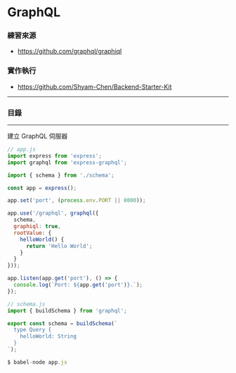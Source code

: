 # GraphQL

### 練習來源
* https://github.com/graphql/graphiql

### 實作執行
* https://github.com/Shyam-Chen/Backend-Starter-Kit

***

### 目錄

***

建立 GraphQL 伺服器

```js
// app.js
import express from 'express';
import graphql from 'express-graphql';

import { schema } from './schema';

const app = express();

app.set('port', (process.env.PORT || 8000));

app.use('/graphql', graphql({
  schema,
  graphiql: true,
  rootValue: {
    helloWorld() {
      return 'Hello World';
    }
  }
}));

app.listen(app.get('port'), () => {
  console.log(`Port: ${app.get('port')}.`);
});
```

```js
// schema.js
import { buildSchema } from 'graphql';

export const schema = buildSchema(`
  type Query {
    helloWorld: String
  }
`);
```

```js
$ babel-node app.js
```

